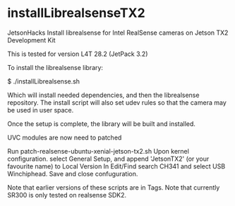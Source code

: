 # installLibrealsenseTX2
JetsonHacks Install librealsense for Intel RealSense cameras on Jetson TX2 Development Kit

This is tested for version L4T 28.2 (JetPack 3.2)

To install the librealsense library:

$ ./installLibrealsense.sh

Which will install needed dependencies, and then the librealsense repository. The install script will also set udev rules so that the camera may be used in user space.

Once the setup is complete, the library will be built and installed.

UVC modules are now need to patched

Run patch-realsense-ubuntu-xenial-jetson-tx2.sh
Upon kernel configuration. select General Setup, and append 'JetsonTX2' (or your favourite name) to Local Version
In Edit/Find search CH341 and select USB Winchiphead.
Save and close confuguration.

Note that earlier versions of these scripts are in Tags.
Note that currently SR300 is only tested on realsense SDK2.

